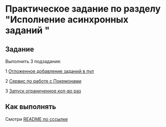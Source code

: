# Практическое задание по разделу "Исполнение асинхронных заданий "

## Задание
Выполнить 3 подзадания:

1 [Отложенное добавление заданий в пул](task-1-delayed-addition-rejected-tasks/README.md)

2 [Сервис по работе с Покемонами](task-2-poke-service/README.md)

3 [Запуск ограниченное кол-во раз](task-3-limit-scheduling-task/README.md)



## Как выполнять
Смотри [README по сссылке](https://github.com/multithreading-course-practice/HW-readme/blob/main/README.md)
